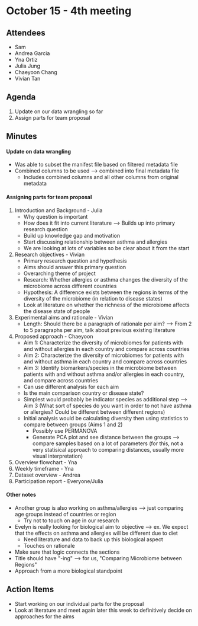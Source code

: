 # October 15 - 4th meeting

## Attendees
- Sam
- Andrea Garcia
- Yna Ortiz
- Julia Jung
- Chaeyoon Chang
- Vivian Tan 

## Agenda
1) Update on our data wrangling so far
2) Assign parts for team proposal
   
## Minutes
#### Update on data wrangling
- Was able to subset the manifest file based on filtered metadata file
- Combined columns to be used --> combined into final metadata file
  - Includes combined columns and all other columns from original metadata

#### Assigning parts for team proposal 
1) Introduction and Background - Julia
   - Why question is important
   - How does it fit into current literature --> Builds up into primary research question
   - Build up knowledge gap and motivation
   - Start discussing relationship between asthma and allergies
   - We are looking at lots of variables so be clear about it from the start
2) Research objectives - Vivian
   - Primary research question and hypothesis
   - Aims should answer this primary question
   - Overarching theme of project
   - Research: Whether allergies or asthma changes the diversity of the microbiome across different countries
   - Hypothesis: A difference exists between the regions in terms of the diversity of the microbiome (in relation to disease states)
   - Look at literature on whether the richness of the microbiome affects the disease state of people 
3) Experimental aims and rationale - Vivian
   - Length: Should there be a paragraph of rationale per aim? --> From 2 to 5 paragraphs per aim, talk about previous existing literature
4) Proposed approach - Chaeyoon
   - Aim 1: Characterize the diversity of microbiomes for patients with and without allergies in each country and compare across countries
   - Aim 2: Characterize the diversity of microbiomes for patients with and without asthma in each country and compare across countries 
   - Aim 3: Identify biomarkers/species in the microbiome between patients with and without asthma and/or allergies in each country, and compare across countries
   - Can use different analysis for each aim
   - Is the main comparison country or disease state?
   - Simplest would probably be indicator species as additional step --> Aim 3 (What sort of species do you want in order to not have asthma or allergies? Could be different between different regions)
   - Initial analysis would be calculating diversity then using statistics to compare between groups (Aims 1 and 2)
     - Possibly use PERMANOVA
     - Generate PCA plot and see distance between the groups --> compare samples based on a lot of parameters (for this, not a very statisical approach to comparing distances, usually more visual interpretation) 
6) Overview flowchart - Yna
7) Weekly timeframe - Yna
8) Dataset overview - Andrea
9) Participation report - Everyone/Julia

#### Other notes
- Another group is also working on asthma/allergies --> just comparing age groups instead of countries or region
  - Try not to touch on age in our research
- Evelyn is really looking for biological aim to objective --> ex. We expect that the effects on asthma and allergies will be different due to diet
  - Need literature and data to back up this biological aspect
  - Touches on rationale
- Make sure that logic connects the sections
- Title should have "-ing" --> for us, "Comparing Microbiome between Regions"
- Approach from a more biological standpoint
 
 ## Action Items
- Start working on our individual parts for the proposal
- Look at literature and meet again later this week to definitively decide on approaches for the aims

